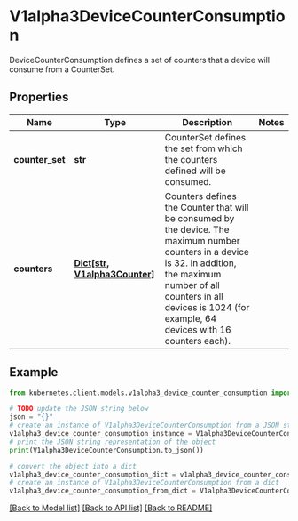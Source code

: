 # V1alpha3DeviceCounterConsumption

DeviceCounterConsumption defines a set of counters that a device will consume from a CounterSet.

## Properties

Name | Type | Description | Notes
------------ | ------------- | ------------- | -------------
**counter_set** | **str** | CounterSet defines the set from which the counters defined will be consumed. | 
**counters** | [**Dict[str, V1alpha3Counter]**](V1alpha3Counter.md) | Counters defines the Counter that will be consumed by the device.  The maximum number counters in a device is 32. In addition, the maximum number of all counters in all devices is 1024 (for example, 64 devices with 16 counters each). | 

## Example

```python
from kubernetes.client.models.v1alpha3_device_counter_consumption import V1alpha3DeviceCounterConsumption

# TODO update the JSON string below
json = "{}"
# create an instance of V1alpha3DeviceCounterConsumption from a JSON string
v1alpha3_device_counter_consumption_instance = V1alpha3DeviceCounterConsumption.from_json(json)
# print the JSON string representation of the object
print(V1alpha3DeviceCounterConsumption.to_json())

# convert the object into a dict
v1alpha3_device_counter_consumption_dict = v1alpha3_device_counter_consumption_instance.to_dict()
# create an instance of V1alpha3DeviceCounterConsumption from a dict
v1alpha3_device_counter_consumption_from_dict = V1alpha3DeviceCounterConsumption.from_dict(v1alpha3_device_counter_consumption_dict)
```
[[Back to Model list]](../README.md#documentation-for-models) [[Back to API list]](../README.md#documentation-for-api-endpoints) [[Back to README]](../README.md)


